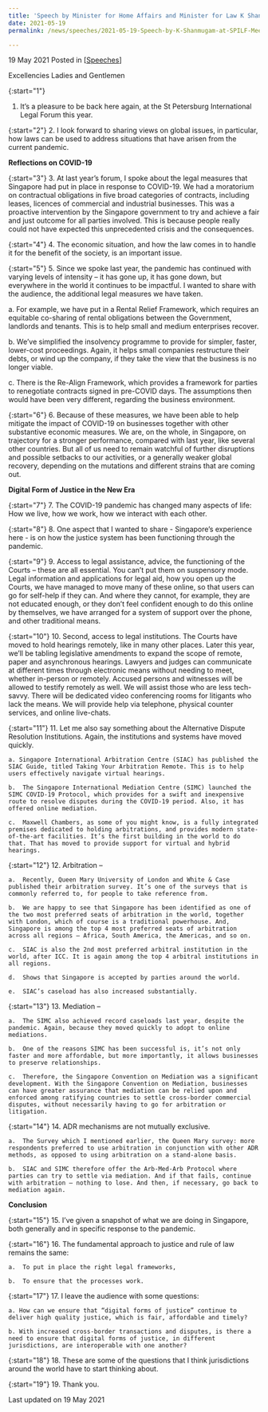 ```yaml
---
title: 'Speech by Minister for Home Affairs and Minister for Law K Shanmugam SC at the St Petersburg International Legal Forum (SPILF) Meeting of Ministers'
date: 2021-05-19
permalink: /news/speeches/2021-05-19-Speech-by-K-Shanmugam-at-SPILF-Meeting-of-Ministers

---
```



19 May 2021 Posted in [[Speeches](/news/speeches)]

Excellencies
Ladies and Gentlemen

{:start="1"}
1.	It’s a pleasure to be back here again, at the St Petersburg International Legal Forum this year.

{:start="2"}
2.	I look forward to sharing views on global issues, in particular, how laws can be used to address situations that have arisen from the current pandemic. 

**Reflections on COVID-19**

{:start="3"}
3.	At last year’s forum, I spoke about the legal measures that Singapore had put in place in response to COVID-19. We had a moratorium on contractual obligations in five broad categories of contracts, including leases, licences of commercial and industrial businesses. This was a proactive intervention by the Singapore government to try and achieve a fair and just outcome for all parties involved. This is because people really could not have expected this unprecedented crisis and the consequences. 

{:start="4"}
4.	The economic situation, and how the law comes in to handle it for the benefit of the society, is an important issue. 

{:start="5"}
5.	Since we spoke last year, the pandemic has continued with varying levels of intensity – it has gone up, it has gone down, but everywhere in the world it continues to be impactful. I wanted to share with the audience, the additional legal measures we have taken.

   a.	For example, we have put in a Rental Relief Framework, which requires an equitable co-sharing of rental obligations between the Government, landlords and tenants. This is to help small and medium enterprises recover.

   b. We’ve simplified the insolvency programme to provide for simpler, faster, lower-cost proceedings. Again, it helps small companies restructure their debts, or wind up the company, if they take the view that the business is no longer viable. 
   
   c. There is the Re-Align Framework, which provides a framework for parties to renegotiate contracts signed in pre-COVID days. The assumptions then would have been very different, regarding the business environment. 

{:start="6"}
6.	Because of these measures, we have been able to help mitigate the impact of COVID-19 on businesses together with other substantive economic measures. We are, on the whole, in Singapore, on trajectory for a stronger performance, compared with last year, like several other countries. But all of us need to remain watchful of further disruptions and possible setbacks to our activities, or a generally weaker global recovery, depending on the mutations and different strains that are coming out.

**Digital Form of Justice in the New Era**
 
{:start="7"}
7.	The COVID-19 pandemic has changed many aspects of life: How we live, how we work, how we interact with each other.

{:start="8"}
8.	One aspect that I wanted to share - Singapore’s experience here - is on how the justice system has been functioning through the pandemic. 

{:start="9"}
9.	Access to legal assistance, advice, the functioning of the Courts – these are all essential. You can’t put them on suspensory mode. Legal information and applications for legal aid, how you open up the Courts, we have managed to move many of these online, so that users can go for self-help if they can. And where they cannot, for example, they are not educated enough, or they don’t feel confident enough to do this online by themselves, we have arranged for a system of support over the phone, and other traditional means.  

{:start="10"}
10.	Second, access to legal institutions. The Courts have moved to hold hearings remotely, like in many other places. Later this year, we’ll be tabling legislative amendments to expand the scope of remote, paper and asynchronous hearings. Lawyers and judges can communicate at different times through electronic means without needing to meet, whether in-person or remotely. Accused persons and witnesses will be allowed to testify remotely as well. We will assist those who are less tech-savvy. There will be dedicated video conferencing rooms for litigants who lack the means. We will provide help via telephone, physical counter services, and online live-chats.

{:start="11"}
11.	Let me also say something about the Alternative Dispute Resolution Institutions. Again, the institutions and systems have moved quickly.

    a. Singapore International Arbitration Centre (SIAC) has published the SIAC Guide, titled Taking Your Arbitration Remote. This is to help users effectively navigate virtual hearings. 

    b.	The Singapore International Mediation Centre (SIMC) launched the SIMC COVID-19 Protocol, which provides for a swift and inexpensive route to resolve disputes during the COVID-19 period. Also, it has offered online mediation.
    
    c.	Maxwell Chambers, as some of you might know, is a fully integrated premises dedicated to holding arbitrations, and provides modern state-of-the-art facilities. It’s the first building in the world to do that. That has moved to provide support for virtual and hybrid hearings.  
    
{:start="12"}
12.	Arbitration – 

    a.	Recently, Queen Mary University of London and White & Case published their arbitration survey. It’s one of the surveys that is commonly referred to, for people to take reference from.  

    b.	We are happy to see that Singapore has been identified as one of the two most preferred seats of arbitration in the world, together with London, which of course is a traditional powerhouse. And, Singapore is among the top 4 most preferred seats of arbitration across all regions – Africa, South America, the Americas, and so on.
    
    c.	SIAC is also the 2nd most preferred arbitral institution in the world, after ICC. It is again among the top 4 arbitral institutions in all regions.
    
    d.	Shows that Singapore is accepted by parties around the world.
    
    e.	SIAC’s caseload has also increased substantially.
    
{:start="13"}
13.	Mediation –  

    a.	The SIMC also achieved record caseloads last year, despite the pandemic. Again, because they moved quickly to adopt to online mediations. 
    
    b.	One of the reasons SIMC has been successful is, it’s not only faster and more affordable, but more importantly, it allows businesses to preserve relationships.
    
    c.	Therefore, the Singapore Convention on Mediation was a significant development. With the Singapore Convention on Mediation, businesses can have greater assurance that mediation can be relied upon and enforced among ratifying countries to settle cross-border commercial disputes, without necessarily having to go for arbitration or litigation.

{:start="14"}
14.	ADR mechanisms are not mutually exclusive.

    a.	The Survey which I mentioned earlier, the Queen Mary survey: more respondents preferred to use arbitration in conjunction with other ADR methods, as opposed to using arbitration on a stand-alone basis. 
    
    b.	SIAC and SIMC therefore offer the Arb-Med-Arb Protocol where parties can try to settle via mediation. And if that fails, continue with arbitration – nothing to lose. And then, if necessary, go back to mediation again. 

**Conclusion**

{:start="15"}
15.	I’ve given a snapshot of what we are doing in Singapore, both generally and in specific response to the pandemic. 

{:start="16"}
16.	The fundamental approach to justice and rule of law remains the same:

    a.	To put in place the right legal frameworks,
    
    b.	To ensure that the processes work.

{:start="17"}
17.	I leave the audience with some questions:

    a. How can we ensure that “digital forms of justice” continue to deliver high quality justice, which is fair, affordable and timely? 
    
    b. With increased cross-border transactions and disputes, is there a need to ensure that digital forms of justice, in different jurisdictions, are interoperable with one another? 

{:start="18"}
18.	These are some of the questions that I think jurisdictions around the world have to start thinking about.

{:start="19"}
19.	Thank you.


<p class="right-side-updated">Last updated on 19 May 2021</p>
